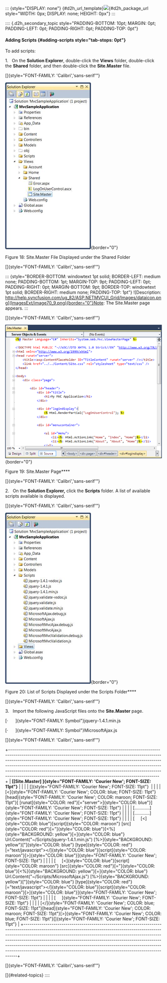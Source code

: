 ::: {style="DISPLAY: none"}
[](ms-xhelp:///?Id=d2h_url_template){#d2h_url_template}![](!package_url!){#d2h_package_url style="WIDTH: 0px; DISPLAY: none; HEIGHT: 0px"}
:::

:::: {.d2h_secondary_topic style="PADDING-BOTTOM: 10pt; MARGIN: 0pt; PADDING-LEFT: 0pt; PADDING-RIGHT: 0pt; PADDING-TOP: 0pt"}
#### Adding Scripts {#adding-scripts style="tab-stops: 0pt"}

To add scripts:

1.   On the **Solution Explorer**, double-click the **Views** folder, double-click the **Shared** folder, and then double-click the **Site.Master** file.

[]{style="FONT-FAMILY: 'Calibri','sans-serif'"} 

![](ImagesExt/image70_20.jpg){border="0"}

Figure 18: Site.Master File Displayed under the Shared Folder

[]{style="FONT-FAMILY: 'Calibri','sans-serif'"} 

::: {style="BORDER-BOTTOM: windowtext 1pt solid; BORDER-LEFT: medium none; PADDING-BOTTOM: 1pt; MARGIN-TOP: 9pt; PADDING-LEFT: 0pt; PADDING-RIGHT: 0pt; MARGIN-BOTTOM: 9pt; BORDER-TOP: windowtext 1pt solid; BORDER-RIGHT: medium none; PADDING-TOP: 1pt"}
![Description: http://help.syncfusion.com/ug_82/ASP.NETMVCUI_Grid/Images/dataicon.png](ImagesExt/image70_9.png){border="0"}Note: The Site.Master page appears.
:::

[]{style="FONT-FAMILY: 'Calibri','sans-serif'"} 

![](ImagesExt/image70_21.png){border="0"}

Figure 19: Site.Master Page****

[]{style="FONT-FAMILY: 'Calibri','sans-serif'"} 

2.   On the **Solution Explorer,** click the **Scripts** folder. A list of available scripts available is displayed.

[]{style="FONT-FAMILY: 'Calibri','sans-serif'"} 

![](ImagesExt/image70_22.jpg){border="0"}

Figure 20: List of Scripts Displayed under the Scripts Folder****

[]{style="FONT-FAMILY: 'Calibri','sans-serif'"} 

3.   Import the following JavaScript files onto the **Site.Master** page.

[·      ]{style="FONT-FAMILY: Symbol"}jquery-1.4.1.min.js

[·      ]{style="FONT-FAMILY: Symbol"}MicrosoftAjax.js

[]{style="FONT-FAMILY: 'Calibri','sans-serif'"} 

+---------------------------------------------------------------------------------------------------------------------------------------------------------------------------------------------------------------------------------------------------------------------------------------------------------------------------------------------------------------------------------------------------------------------------------------------------------------------------------+
| **[\[Site.Master\] ]{style="FONT-FAMILY: 'Courier New'; FONT-SIZE: 11pt"}**                                                                                                                                                                                                                                                                                                                                                                                                     |
|                                                                                                                                                                                                                                                                                                                                                                                                                                                                                 |
| []{style="FONT-FAMILY: 'Courier New'; FONT-SIZE: 11pt"}                                                                                                                                                                                                                                                                                                                                                                                                                         |
|                                                                                                                                                                                                                                                                                                                                                                                                                                                                                 |
| [\<]{style="FONT-FAMILY: 'Courier New'; COLOR: blue; FONT-SIZE: 11pt"}[head]{style="FONT-FAMILY: 'Courier New'; COLOR: maroon; FONT-SIZE: 11pt"}[ [runat]{style="COLOR: red"}[=\"server\"\>]{style="COLOR: blue"}]{style="FONT-FAMILY: 'Courier New'; FONT-SIZE: 11pt"}                                                                                                                                                                                                         |
|                                                                                                                                                                                                                                                                                                                                                                                                                                                                                 |
| [............]{style="FONT-FAMILY: 'Courier New'; FONT-SIZE: 11pt"}                                                                                                                                                                                                                                                                                                                                                                                                             |
|                                                                                                                                                                                                                                                                                                                                                                                                                                                                                 |
| [............]{style="FONT-FAMILY: 'Courier New'; FONT-SIZE: 11pt"}                                                                                                                                                                                                                                                                                                                                                                                                             |
|                                                                                                                                                                                                                                                                                                                                                                                                                                                                                 |
| [     [\<]{style="COLOR: blue"}[script]{style="COLOR: maroon"} [src]{style="COLOR: red"}[=\"]{style="COLOR: blue"}[\<%]{style="BACKGROUND: yellow"}[=]{style="COLOR: blue"} Url.Content(\"\~/Scripts/jquery-1.4.1.min.js\") [%\>]{style="BACKGROUND: yellow"}[\"]{style="COLOR: blue"} [type]{style="COLOR: red"}[=\"text/javascript\"\>\</]{style="COLOR: blue"}[script]{style="COLOR: maroon"}[\>]{style="COLOR: blue"}]{style="FONT-FAMILY: 'Courier New'; FONT-SIZE: 11pt"} |
|                                                                                                                                                                                                                                                                                                                                                                                                                                                                                 |
| [     [\<]{style="COLOR: blue"}[script]{style="COLOR: maroon"} [src]{style="COLOR: red"}[=\"]{style="COLOR: blue"}[\<%]{style="BACKGROUND: yellow"}[=]{style="COLOR: blue"} Url.Content(\"\~/Scripts/MicrosoftAjax.js\") [%\>]{style="BACKGROUND: yellow"}[\"]{style="COLOR: blue"} [type]{style="COLOR: red"}[=\"text/javascript\"\>\</]{style="COLOR: blue"}[script]{style="COLOR: maroon"}[\>]{style="COLOR: blue"}]{style="FONT-FAMILY: 'Courier New'; FONT-SIZE: 11pt"}    |
|                                                                                                                                                                                                                                                                                                                                                                                                                                                                                 |
| [     ]{style="FONT-FAMILY: 'Courier New'; FONT-SIZE: 11pt"}                                                                                                                                                                                                                                                                                                                                                                                                                    |
|                                                                                                                                                                                                                                                                                                                                                                                                                                                                                 |
| [\</]{style="FONT-FAMILY: 'Courier New'; COLOR: blue; FONT-SIZE: 11pt"}[head]{style="FONT-FAMILY: 'Courier New'; COLOR: maroon; FONT-SIZE: 11pt"}[\>]{style="FONT-FAMILY: 'Courier New'; COLOR: blue; FONT-SIZE: 11pt"}[]{style="FONT-FAMILY: 'Courier New'; FONT-SIZE: 11pt"}                                                                                                                                                                                                  |
+---------------------------------------------------------------------------------------------------------------------------------------------------------------------------------------------------------------------------------------------------------------------------------------------------------------------------------------------------------------------------------------------------------------------------------------------------------------------------------+

[]{style="FONT-FAMILY: 'Calibri','sans-serif'"} 

[]{#related-topics}
::::
